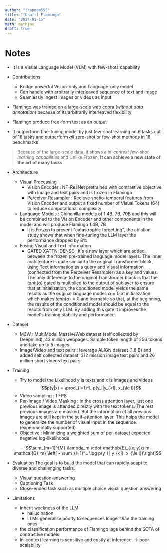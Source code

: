 ```yaml
---
author: "trapoom555"
title: "[Draft] Flamingo"
date: "2024-01-15"
math: mathjax
draft: true
---
```

# Notes

- It is a Visual Language Model (VLM) with few-shots capability
- Contributions
    - Bridge powerful Vision-only and Language-only model
    - Can handle with arbitrarily interleaved sequence of text and image
    - Seamlessly ingest images or videos as input

- Flamingo was trained on a large-scale web copra (*without data annotation*) because of its arbitrarily interleaved flexibility
- Flamingo produce free-form text as an output
- It outperform fine-tuning model by just few-shot learning on 6 tasks out of 16 tasks and outperform *all* zero-shot or few-shot methods in 16 benchmarks

> Because of the large-scale data, it shows a *in-context few-shot learning capabilities* and Unlike Frozen, **It can achieve a new state of the art of many tasks**

- Architecture
    - Visual Processing
        - Vision Encoder : NF-ResNet pretrained with contrastive objective with image and text pairs and is frozen in Flamingo
        - Perceiver Resampler : Recieve spatio-temperal features from Vision Encoder and output a fixed number of Visual Tokens (64) to reduce computational complexity
    - Language Models : Chinchilla models of 1.4B, 7B, 70B and this will be combined to the Vision Encoder and other components in the model and will produce Flamingo 1.4B, 7B
        - It is Frozen to prevent "catastrophic forgetting", the ablation study shows that when fine-tuning the LLM layer the performance dropped by 8%
    - Fusing Visual and Text information
        - GATED XATTN-DENSE : It's a new layer which are added between the frozen pre-trained language model layers. The inner architecture is quite similar to the original Transformer block, using Text information as a query and Visual information (connected from the Perceiver Resampler) as a key and values. The only difference to the original Transformer block is that the $tanh(\alpha)$ gated is multiplied to the output of sublayer to ensure that at initialization, the conditioned model yields the same results as the original language model. $\alpha = 0$ at initialization which makes $tanh(\alpha) = 0$ and learnable so that, at the beginning, the results of the conditioned model should be equal to the results from only LLM. By adding this gate it improves the model's training stability and performance.

- Dataset
    - M3W : MultiModal MassiveWeb dataset (self collected by Deepmind), 43 million webpages. Sample token length of 256 tokens and take up to 5 images
    - Image/Video and text pairs : leverage ALIGN dataset (1.8 B) and added self collected dataset, 312 mission image text pairs and 26 million short videos text pairs.
- Training
    - Try to model the Likelihood
    $y$ is texts and $x$ is images and videos
    $$p(y|x) = \prod_{l=1}^L p(y_l|y_{<l}, x_{\le l})$$
    - Video sampling : 1 FPS
    - Per-image / Video Masking : In the cross attention layer, just one previous image is attended directly with the text tokens. The rest previous images are masked. But the information of all previous images are still kept in the self-attention layer. This helps the model to generalize the number of visual input in the sequence. (experimentally supported)
    - Objective : Minimizing a weighted sum of per-dataset expected negative log-likelihoods

    $$\sum_{m=1}^{M} \lambda_m \cdot \mathbb{E}_{(x, y)\sim \mathcal{D}_m} \left[ - \sum_{l=1}^L \log p(y_l | y_{<l}, x_{\le l})\right]$$

- Evaluation
    The goal is to build the model that can rapidly adapt to diverse and challenging tasks.
    - Visual question-answering
    - Captioning Task
    - Close-ended task such as multiple choice visual question answering

- Limitations
    - Inherit weekness of the LLM
        - hallucination
        - LLMs generalise poorly to sequences longer than the training ones
    - the classification performance of Flamingo lags behind the SOTA of contrastive models
    - In-context learning is sensitive and costly at inference. -> poor scalability

